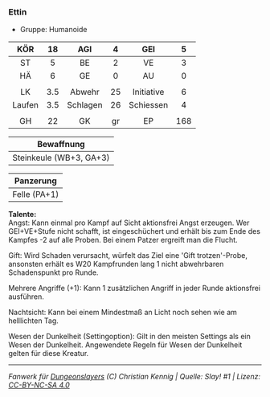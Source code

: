 ### Ettin

- Gruppe: Humanoide

|  KÖR   | 18  |   AGI    |  4  |    GEI     |  5  |
| :----: | :-: | :------: | :-: | :--------: | :-: |
|   ST   |  5  |    BE    |  2  |     VE     |  3  |
|   HÄ   |  6  |    GE    |  0  |     AU     |  0  |
|        |     |          |     |            |     |
|   LK   | 3.5 |  Abwehr  | 25  | Initiative |  6  |
| Laufen | 3.5 | Schlagen | 26  | Schiessen  |  4  |
|        |     |          |     |            |     |
|   GH   | 22  |    GK    | gr  |     EP     | 168 |

|       Bewaffnung        |
| :---------------------: |
| Steinkeule (WB+3, GA+3) |

|  Panzerung   |
| :----------: |
| Felle (PA+1) |

**Talente:**  
Angst: Kann einmal pro Kampf auf Sicht aktionsfrei Angst erzeugen. Wer GEI+VE+Stufe nicht schafft, ist eingeschüchert und erhält bis zum Ende des Kampfes -2 auf alle Proben. Bei einem Patzer ergreift man die Flucht.

Gift: Wird Schaden verursacht, würfelt das Ziel eine 'Gift trotzen'-Probe, ansonsten erhält es W20 Kampfrunden lang 1 nicht abwehrbaren Schadenspunkt pro Runde.

Mehrere Angriffe (+1): Kann 1 zusätzlichen Angriff in jeder Runde aktionsfrei ausführen.

Nachtsicht: Kann bei einem Mindestmaß an Licht noch sehen wie am helllichten Tag.

Wesen der Dunkelheit (Settingoption): Gilt in den meisten Settings als ein Wesen der Dunkelheit. Angewendete Regeln für Wesen der Dunkelheit gelten für diese Kreatur.

---

_Fanwerk für [Dungeonslayers](https://www.dungeonslayers.net/) (C) Christian Kennig | Quelle: Slay! #1 | Lizenz: [CC-BY-NC-SA 4.0](https://creativecommons.org/licenses/by-nc-sa/4.0/deed.de)_
